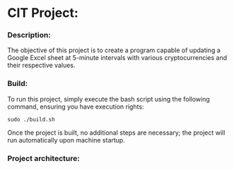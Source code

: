# CIT Project:

### Description:

The objective of this project is to create a program capable of updating a Google Excel sheet at 5-minute intervals with various cryptocurrencies and their respective values.

### Build:

To run this project, simply execute the bash script using the following command, ensuring you have execution rights:

```sudo ./build.sh```

Once the project is built, no additional steps are necessary; the project will run automatically upon machine startup.

### Project architecture:
